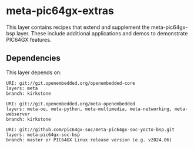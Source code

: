 # meta-pic64gx-extras

This layer contains recipes that extend and supplement the
meta-pic64gx-bsp layer. These include additional applications
and demos to demonstrate PIC64GX features.

## Dependencies

This layer depends on:

```text
URI: git://git.openembedded.org/openembedded-core
layers: meta
branch: kirkstone

URI: git://git.openembedded.org/meta-openembedded
layers: meta-oe, meta-python, meta-multimedia, meta-networking, meta-webserver
branch: kirkstone

URI: git://github.com/pic64gx-soc/meta-pic64gx-soc-yocto-bsp.git
layers: meta-pic64gx-soc-bsp
branch: master or PIC64GX Linux release version (e.g. v2024.06)
```
